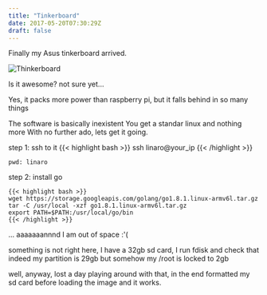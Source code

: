 ```yaml
---
title: "Tinkerboard"
date: 2017-05-20T07:30:29Z
draft: false
---
```


Finally my Asus tinkerboard arrived.

![Thinkerboard](https://www.distrelec.ch/Web/WebShopImages/landscape_large/5-/01/Asus_TinkerBoard_30083025-01.jpg)


Is it awesome?
not sure yet...

Yes, it packs more power than raspberry pi, but it falls behind in so many things

The software is basically inexistent
You get a standar linux and nothing more
With no further ado, lets get it going.

step 1: ssh to it
	{{< highlight bash >}}
	ssh linaro@your_ip
	{{< /highlight >}}
	
	pwd: linaro

step 2: install go

	{{< highlight bash >}}
	wget https://storage.googleapis.com/golang/go1.8.1.linux-armv6l.tar.gz
	tar -C /usr/local -xzf go1.8.1.linux-armv6l.tar.gz
	export PATH=$PATH:/usr/local/go/bin
	{{< /highlight >}}

... aaaaaaannnd I am out of space :'(

something is not right here, I have a 32gb sd card,
I run fdisk and check that indeed my partition is 29gb
but somehow my /root is locked to 2gb

well, anyway, lost a day playing around with that,
in the end formatted my sd card before loading the image
and it works.